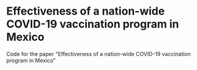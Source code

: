 # Effectiveness of a nation-wide COVID-19 vaccination program in Mexico 

Code for the paper "Effectiveness of a nation-wide COVID-19 vaccination program in Mexico"
